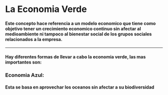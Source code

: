 #  La Economia Verde
#### Este concepto hace referencia a un modelo economico que tiene como objetivo tener un crecimiento economico continuo sin afectar al medioambiente ni tampoco al bienestar social de los grupos sociales relacionados a la empresa.
---------------------------------------------------------------------
#### Hay diferentes formas de llevar a cabo la economia verde, las mas importantes son:

### Economia Azul: 
#### Esta se basa en aprovechar los oceanos sin afectar a su biodiversidad 
